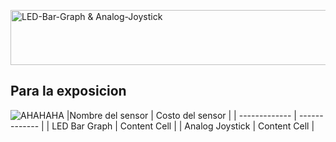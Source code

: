 <a href="https://cooltext.com"><img src="https://images.cooltext.com/5619344.png" width="1050" height="88" alt="LED-Bar-Graph & Analog-Joystick" /></a>

Para la exposicion
----

![AHAHAHA](https://user-images.githubusercontent.com/99285798/190015378-798b7335-c80f-464b-a1c7-bc71c640e2d1.png)
|Nombre del sensor  | Costo del sensor |
| ------------- | ------------- |
| LED Bar Graph  | Content Cell  |
| Analog Joystick | Content Cell  |
